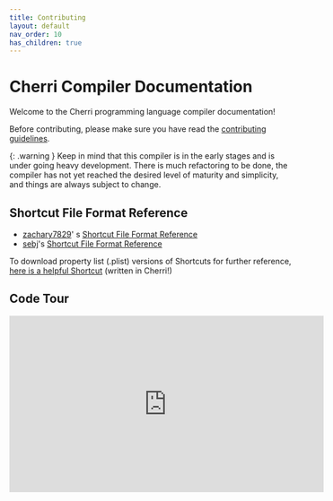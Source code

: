 ```yaml
---
title: Contributing
layout: default
nav_order: 10
has_children: true
---
```


# Cherri Compiler Documentation

Welcome to the Cherri programming language compiler documentation!

Before contributing, please make sure you have read the [contributing guidelines](https://github.com/electrikmilk/cherri/blob/main/CONTRIBUTING.md).

{: .warning }
Keep in mind that this compiler is in the early stages and is under going heavy development. There is much refactoring to be done, the compiler has not yet reached the desired level of maturity and simplicity, and things are always subject to change.

## Shortcut File Format Reference

- [zachary7829](https://github.com/zachary7829)'
  s [Shortcut File Format Reference](https://zachary7829.github.io/blog/shortcuts/fileformat)
- [sebj](https://github.com/sebj)'s [Shortcut File Format Reference](https://github.com/sebj/iOS-Shortcuts-Reference)

To download property list (.plist) versions of Shortcuts for further reference, [here is a helpful Shortcut](https://routinehub.co/shortcut/13252/) (written in Cherri!)

## Code Tour

<iframe width="560" height="315" src="https://www.youtube-nocookie.com/embed/gU8TsI96uww" title="YouTube video player" frameborder="0" allow="accelerometer; autoplay; clipboard-write; encrypted-media; gyroscope; picture-in-picture" allowfullscreen></iframe>
